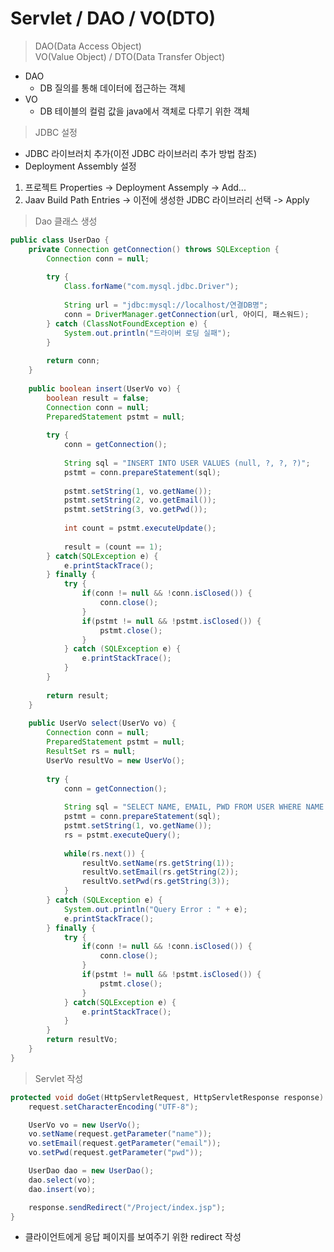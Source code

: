 # Servlet / DAO / VO(DTO)
> DAO(Data Access Object)<br/>
> VO(Value Object) / DTO(Data Transfer Object)
- DAO
    - DB 질의를 통해 데이터에 접근하는 객체
- VO 
    - DB 테이블의 컬럼 값을 java에서 객체로 다루기 위한 객체

> JDBC 설정
- JDBC 라이브러치 추가(이전 JDBC 라이브러리 추가 방법 참조)
- Deployment Assembly 설정
1. 프로젝트 Properties -> Deployment Assemply -> Add...
2. Jaav Build Path Entries -> 이전에 생성한 JDBC 라이브러리 선택 -> Apply

> Dao 클래스 생성
~~~java
public class UserDao {
	private Connection getConnection() throws SQLException {
		Connection conn = null;
		
		try {
			Class.forName("com.mysql.jdbc.Driver");
			
			String url = "jdbc:mysql://localhost/연결DB명";
			conn = DriverManager.getConnection(url, 아이디, 패스워드);
		} catch (ClassNotFoundException e) {
			System.out.println("드라이버 로딩 실패");
		}
		
		return conn;
	}
	
	public boolean insert(UserVo vo) {
		boolean result = false;
		Connection conn = null;
		PreparedStatement pstmt = null;
		
		try {
			conn = getConnection();
			
			String sql = "INSERT INTO USER VALUES (null, ?, ?, ?)";
			pstmt = conn.prepareStatement(sql);
			
			pstmt.setString(1, vo.getName());
			pstmt.setString(2, vo.getEmail());
			pstmt.setString(3, vo.getPwd());
			
			int count = pstmt.executeUpdate();
			
			result = (count == 1);
		} catch(SQLException e) {
			e.printStackTrace();
		} finally {
			try {
				if(conn != null && !conn.isClosed()) {
					conn.close();
				}
				if(pstmt != null && !pstmt.isClosed()) {
					pstmt.close();
				}
			} catch (SQLException e) {
				e.printStackTrace();
			}
		}
		
		return result;
	}
	
	public UserVo select(UserVo vo) {
		Connection conn = null;
		PreparedStatement pstmt = null;
		ResultSet rs = null;
		UserVo resultVo = new UserVo();
		
		try {
			conn = getConnection();
			
			String sql = "SELECT NAME, EMAIL, PWD FROM USER WHERE NAME = ?";
			pstmt = conn.prepareStatement(sql);
			pstmt.setString(1, vo.getName());
			rs = pstmt.executeQuery();
			
			while(rs.next()) {
				resultVo.setName(rs.getString(1));
				resultVo.setEmail(rs.getString(2));
				resultVo.setPwd(rs.getString(3));
			}
		} catch (SQLException e) {
			System.out.println("Query Error : " + e);
			e.printStackTrace();
		} finally {
			try {
				if(conn != null && !conn.isClosed()) {
					conn.close();
				}
				if(pstmt != null && !pstmt.isClosed()) {
					pstmt.close();
				}
			} catch(SQLException e) {
				e.printStackTrace();
			}
		}
		return resultVo;
	}
}
~~~

> Servlet 작성
~~~java
protected void doGet(HttpServletRequest, HttpServletResponse response) throws ServletException, IOException {
    request.setCharacterEncoding("UTF-8");

    UserVo vo = new UserVo();
    vo.setName(request.getParameter("name"));
    vo.setEmail(request.getParameter("email"));
    vo.setPwd(request.getParameter("pwd"));

    UserDao dao = new UserDao();
    dao.select(vo);
    dao.insert(vo);

    response.sendRedirect("/Project/index.jsp");
}
~~~
- 클라이언트에게 응답 페이지를 보여주기 위한 redirect 작성